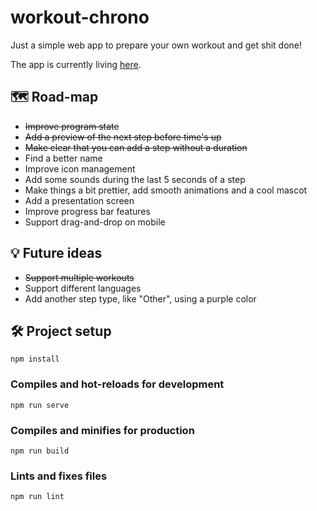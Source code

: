 # workout-chrono

Just a simple web app to prepare your own workout and get shit done!

The app is currently living [here](https://workout-chrono.vercel.app/).

## 🗺 Road-map

* ~~Improve program state~~
* ~~Add a preview of the next step before time's up~~
* ~~Make clear that you can add a step without a duration~~
* Find a better name
* Improve icon management
* Add some sounds during the last 5 seconds of a step
* Make things a bit prettier, add smooth animations and a cool mascot
* Add a presentation screen
* Improve progress bar features
* Support drag-and-drop on mobile

## 💡 Future ideas

* ~~Support multiple workouts~~
* Support different languages
* Add another step type, like "Other", using a purple color

## 🛠 Project setup
```
npm install
```

### Compiles and hot-reloads for development
```
npm run serve
```

### Compiles and minifies for production
```
npm run build
```

### Lints and fixes files
```
npm run lint
```
